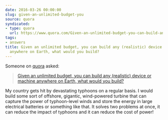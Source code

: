 ```yaml
---
date: 2016-03-26 00:00:00
slug: given-an-unlimited-budget-you
source: quora
syndicated:
- type: quora
  url: https://www.quora.com/Given-an-unlimited-budget-you-can-build-any-realistic-device-or-machine-anywhere-on-Earth-what-would-you-build/answer/Roy-Tang
tags:
- answers
title: Given an unlimited budget, you can build any (realistic) device or machine
  anywhere on Earth, what would you build?
---
```


Someone on [quora](https://quora.com) asked:

> [Given an unlimited budget, you can build any (realistic) device or machine anywhere on Earth, what would you build?](https://www.quora.com/Given-an-unlimited-budget-you-can-build-any-realistic-device-or-machine-anywhere-on-Earth-what-would-you-build/answer/Roy-Tang)


My country gets hit by devastating typhoons on a regular basis. I would build some sort of offshore, gigantic, wind-powered turbine that can capture the power of typhoon-level winds and store the energy in large electrical batteries or something like that. It solves two problems at once, it can reduce the impact of typhoons and it can reduce the cost of power!